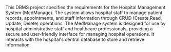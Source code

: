 This DBMS project specifies the requirements for the Hospital Management System (MedManage). The system allows hospital staff to manage patient records, appointments, and staff information through CRUD (Create,Read, Update, Delete) operations.
The MedManage system is designed for use by hospital administrative staff and healthcare professionals, providing a secure and user-friendly interface for managing hospital operations. It interacts with the hospital's central database to store and retrieve information.
